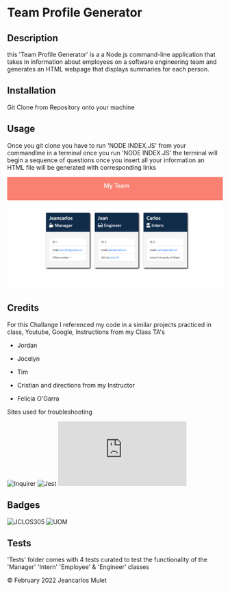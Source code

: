 # Team Profile Generator

## Description

this 'Team Profile Generator' is a  a Node.js command-line application that takes in information about employees on a software engineering team and generates an HTML webpage that displays summaries for each person.




## Installation

Git Clone from Repository onto your machine

## Usage
Once you git clone you have to run 'NODE INDEX.JS' from your commandline in a terminal
once you run 'NODE INDEX.JS' the terminal will begin a sequence of questions
once you insert all your information an HTML file will be generated with corresponding links



![Screenshot](https://github.com/JCLOS305/Team-Profile-Generator/blob/main/assets/images/screenshot.PNG?raw=true)


## Credits
For this Challange I referenced my code in a similar projects practiced in class, Youtube, Google, Instructions from my Class TA's

- Jordan
- Jocelyn
- Tim
- Cristian
and directions from my Instructor

- Felicia O'Garra

Sites used for troubleshooting

![Inquirer](https://www.npmjs.com/package/inquirer)
![Jest](https://www.npmjs.com/package/jest)
![NPM ERR Missing Script ](https://www.partitionwizard.com/partitionmanager/npm-err-missing-script-start.html)

## Badges

![JCLOS305](https://img.shields.io/badge/Orchestrated%20by-JCLOS305-blue)
![UOM](https://img.shields.io/badge/University%20of-Miami-orange)





## Tests

'Tests' folder comes with 4 tests curated to test the functionality of the 'Manager' 'Intern' 'Employee' & 'Engineer' classes

© February 2022 Jeancarlos Mulet
